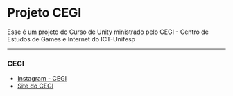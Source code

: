 # Projeto CEGI


Esse é um projeto do Curso de Unity ministrado pelo CEGI - Centro de Estudos de Games e Internet do ICT-Unifesp
<hr>
  <h3>CEGI</h3><ul>
  <li><a href="https://www.instagram.com/cegi.ict/">Instagram - CEGI</a></li>
  <li><a href="https://cegi.unifesp.br/">Site do CEGI</a></li>
  </ul>
